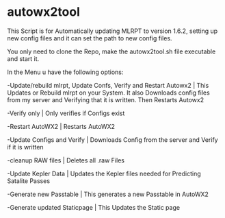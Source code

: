 # autowx2tool
This Script is for Automatically updating MLRPT to version 1.6.2, setting up new config files and it can set the path to new config files.

You only need to clone the Repo, make the autowx2tool.sh file executable and start it. 

In the Menu u have the following options:

-Update/rebuild mlrpt, Update Confs, Verify and Restart Autowx2   | This Updates or Rebuild mlrpt on your System. It also Downloads config files from my server and Verifying that it is written. Then Restarts Autowx2

-Verify only    | Only verifies if Configs exist

-Restart AutoWX2    | Restarts AutoWX2

-Update Configs and Verify    | Downloads Config from the server and Verify if it is written

-cleanup RAW files   | Deletes all .raw Files 

-Update Kepler Data   | Updates the Kepler files needed for Predicting Satalite Passes

-Generate new Passtable   | This generates a new Passtable in AutoWX2

-Generate updated Staticpage    | This Updates the Static page
